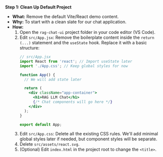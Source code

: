 **Step 1: Clean Up Default Project**

*   **What:** Remove the default Vite/React demo content.
*   **Why:** To start with a clean slate for our chat application.
*   **How:**
    1.  Open the `rag-chat-ui` project folder in your code editor (VS Code).
    2.  Edit `src/App.jsx`: Remove the boilerplate content inside the `return (...)` statement and the `useState` hook. Replace it with a basic structure:
        ```jsx
        // src/App.jsx
        import React from 'react'; // Import useState later
        import './App.css'; // Keep global styles for now

        function App() {
          // We will add state later

          return (
            <div className="app-container">
              <h1>RAG LLM Chat</h1>
              {/* Chat components will go here */}
            </div>
          );
        }

        export default App;
        ```
    3.  Edit `src/App.css`: Delete all the existing CSS rules. We'll add minimal global styles later if needed, but component styles will be separate.
    4.  Delete `src/assets/react.svg`.
    5.  (Optional) Edit `index.html` in the project root to change the `<title>`.

